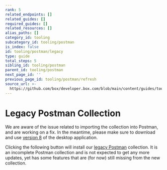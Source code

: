 ```yaml
---
rank: 5
related_endpoints: []
related_guides: []
required_guides: []
related_resources: []
alias_paths: []
category_id: tooling
subcategory_id: tooling/postman
is_index: false
id: tooling/postman/legacy
type: guide
total_steps: 5
sibling_id: tooling/postman
parent_id: tooling/postman
next_page_id: ''
previous_page_id: tooling/postman/refresh
source_url: >-
  https://github.com/box/developer.box.com/blob/main/content/guides/tooling/postman/legacy.md
---
```

# Legacy Postman Collection

<Message type='warning'>

We are aware of the issue related to importing the collection into Postman,
and are working on a fix. In the meantime, please make sure to download
and use [version 8][v8] of the desktop application.

</Message>

Clicking the following button will install our [legacy Postman][legacy]
collection. It is an incomplete Postman collection and is not expected to get
any more updates, yet has some features that are (for now) still missing
from the new collection.

<Postman id='90aabb47f4e62f6d8868' anonymous >

</Postman>

[legacy]: https://www.getpostman.com/collections/768279fde466dffc5511
[v8]: https://learning.postman.com/docs/administration/upgrading/#downloading-postman-v8